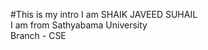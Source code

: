 #This is my intro
I am SHAIK JAVEED SUHAIL <br />
I am from Sathyabama University <br />
Branch - CSE <br />